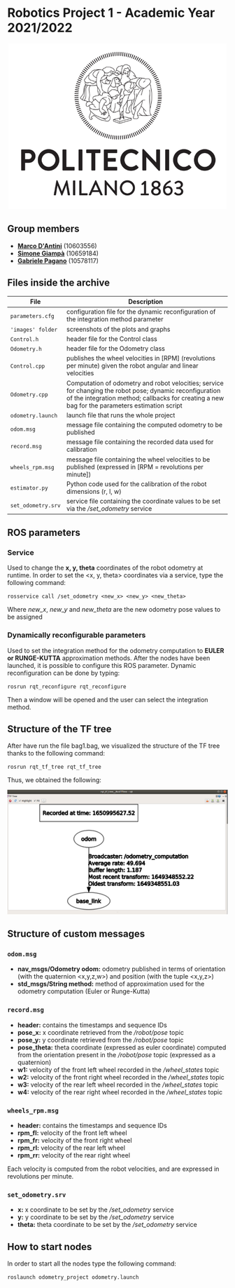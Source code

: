 
# Robotics Project 1 - Academic Year 2021/2022

<p align="center">
  <img width="500" src="images/polimi_logo.png" alt="PoliMi Logo" />
  <br>
</p>

## Group members

- [__Marco D'Antini__](https://github.com/DantiniMarco) (10603556)
- [__Simone Giampà__](https://github.com/SimonGiampy) (10659184)
- [__Gabriele Pagano__](https://github.com/gabrielepagano) (10578117)


## Files inside the archive

|File|Description|
|---------------|-----------|
| `parameters.cfg` | configuration file for the dynamic reconfiguration of the integration method parameter |
| `'images' folder` | screenshots of the plots and graphs |
| `Control.h` | header file for the Control class |
| `Odometry.h` | header file for the Odometry class |
| `Control.cpp` | publishes the wheel velocities in [RPM] (revolutions per minute) given the robot angular and linear velocities |
| `Odometry.cpp` | Computation of odometry and robot velocities; service for changing the robot pose; dynamic reconfiguration of the integration method; callbacks for creating a new bag for the parameters estimation script |
| `odometry.launch` | launch file that runs the whole project |
| `odom.msg` | message file containing the computed odometry to be published |
| `record.msg` | message file containing the recorded data used for calibration |
| `wheels_rpm.msg` | message file containing the wheel velocities to be published (expressed in [RPM = revolutions per minute]) |
| `estimator.py` | Python code used for the calibration of the robot dimensions (r, l, w) |
| `set_odometry.srv` | service file containing the coordinate values to be set via the */set_odometry* service |


## ROS parameters

### Service

Used to change the __x, y, theta__ coordinates of the robot odometry at runtime. In order to set the <x, y, theta> coordinates via a service, type the following command:

```
rosservice call /set_odometry <new_x> <new_y> <new_theta>
```

Where *new_x*, *new_y* and *new_theta* are the new odometry pose values to be assigned

### Dynamically reconfigurable parameters

Used to set the integration method for the odometry computation to __EULER or RUNGE-KUTTA__ approximation methods. After the nodes have been launched, it is possible to configure this ROS parameter. Dynamic reconfiguration can be done by typing:

```
rosrun rqt_reconfigure rqt_reconfigure
```

Then a window will be opened and the user can select the integration method.

## Structure of the TF tree

After have run the file bag1.bag, we visualized the structure of the TF tree thanks to the following command:

```
rosrun rqt_tf_tree rqt_tf_tree
```

Thus, we obtained the following:

<p align="center">
  <img src="images/tf_tree.png" alt="TF Tree" />
  <br>
</p>

## Structure of custom messages

### `odom.msg`

- __nav_msgs/Odometry odom:__ odometry published in terms of orientation (with the quaternion <x,y,z,w>)	and position (with the tuple <x,y,z>)
- __std_msgs/String method:__ method of approximation used for the odometry computation (Euler or Runge-Kutta)

### `record.msg`

- __header:__ contains the timestamps and sequence IDs
- __pose_x:__ x coordinate retrieved from the */robot/pose* topic
- __pose_y:__ y coordinate retrieved from the */robot/pose* topic
- __pose_theta:__ theta coordinate (expressed as euler coordinate) computed from the orientation present in the */robot/pose* topic (expressed as a quaternion)
- __w1:__ velocity of the front left wheel recorded in the */wheel_states* topic
- __w2:__ velocity of the front right wheel recorded in the */wheel_states* topic
- __w3:__ velocity of the rear left wheel recorded in the */wheel_states* topic
- __w4:__ velocity of the rear right wheel recorded in the */wheel_states* topic

### `wheels_rpm.msg`

- __header:__ contains the timestamps and sequence IDs
- __rpm_fl:__ velocity of the front left wheel
- __rpm_fr:__ velocity of the front right wheel
- __rpm_rl:__ velocity of the rear left wheel
- __rpm_rr:__ velocity of the rear right wheel

Each velocity is computed from the robot velocities, and are expressed in revolutions per minute.

### `set_odometry.srv`

- __x:__ x coordinate to be set by the */set_odometry* service
- __y:__ y coordinate to be set by the */set_odometry* service
- __theta:__ theta coordinate to be set by the */set_odometry* service

## How to start nodes

In order to start all the nodes type the following command:

```
roslaunch odometry_project odometry.launch
```
